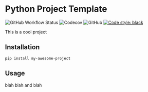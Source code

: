 # Python Project Template

![GitHub Workflow Status](https://img.shields.io/github/workflow/status/AbooMinister25/python-project-template/Lint%20&%20Test?label=tests)
![Codecov](https://img.shields.io/codecov/c/github/AbooMinister25/python-project-template)
![GitHub](https://img.shields.io/github/license/AbooMinister25/python-project-template?color=blue)
<a href="https://github.com/psf/black"><img alt="Code style: black" src="https://img.shields.io/badge/code%20style-black-000000.svg"></a>

This is a cool project

## Installation

```
pip install my-awesome-project
```

## Usage

blah blah and blah

